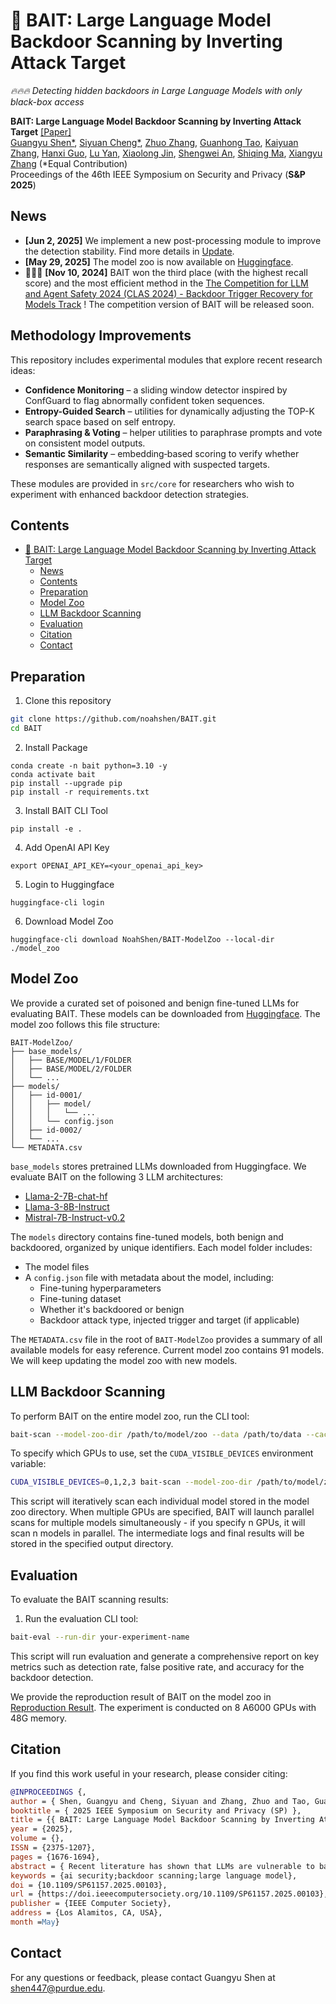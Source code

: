 # 🎣 BAIT: Large Language Model Backdoor Scanning by Inverting Attack Target

*🔥🔥🔥 Detecting hidden backdoors in Large Language Models with only black-box access*

**BAIT: Large Language Model Backdoor Scanning by Inverting Attack Target** [[Paper]](https://www.cs.purdue.edu/homes/shen447/files/paper/sp25_bait.pdf) <br>
[Guangyu Shen*](https://www.cs.purdue.edu/homes/shen447/),
[Siyuan Cheng*](https://www.cs.purdue.edu/homes/cheng535/),
[Zhuo Zhang](https://www.cs.purdue.edu/homes/zhan3299/),
[Guanhong Tao](https://tao.aisec.world),
[Kaiyuan Zhang](https://kaiyuanzhang.com),
[Hanxi Guo](https://hanxiguo.me),
[Lu Yan](https://lunaryan.github.io),
[Xiaolong Jin](https://scholar.google.com/citations?user=w1-1dYwAAAAJ&hl=en),
[Shengwei An](https://www.cs.purdue.edu/homes/an93/),
[Shiqing Ma](https://people.cs.umass.edu/~shiqingma/),
[Xiangyu Zhang](https://www.cs.purdue.edu/homes/xyzhang/) (*Equal Contribution) <br>
Proceedings of the 46th IEEE Symposium on Security and Privacy (**S&P 2025**)

## News
- **[Jun 2, 2025]** We implement a new post-processing module to improve the detection stability. Find more details in [Update](doc/UPDATE.md).
- **[May 29, 2025]** The model zoo is now available on [Huggingface](https://huggingface.co/NoahShen/BAIT-ModelZoo).
- 🎉🎉🎉  **[Nov 10, 2024]** BAIT won the third place (with the highest recall score) and the most efficient method in the [The Competition for LLM and Agent Safety 2024 (CLAS 2024) - Backdoor Trigger Recovery for Models Track](https://www.llmagentsafetycomp24.com/leaderboards/) ! The competition version of BAIT will be released soon.

## Methodology Improvements

This repository includes experimental modules that explore recent research ideas:

- **Confidence Monitoring** – a sliding window detector inspired by ConfGuard to flag abnormally confident token sequences.
- **Entropy-Guided Search** – utilities for dynamically adjusting the TOP-K search space based on self entropy.
- **Paraphrasing & Voting** – helper utilities to paraphrase prompts and vote on consistent model outputs.
- **Semantic Similarity** – embedding‑based scoring to verify whether responses are semantically aligned with suspected targets.

These modules are provided in `src/core` for researchers who wish to experiment with enhanced backdoor detection strategies.

## Contents
- [🎣 BAIT: Large Language Model Backdoor Scanning by Inverting Attack Target](#-bait-large-language-model-backdoor-scanning-by-inverting-attack-target)
  - [News](#news)
  - [Contents](#contents)
  - [Preparation](#preparation)
  - [Model Zoo](#model-zoo)
  - [LLM Backdoor Scanning](#llm-backdoor-scanning)
  - [Evaluation](#evaluation)
  - [Citation](#citation)
  - [Contact](#contact)


## Preparation

1. Clone this repository
```bash
git clone https://github.com/noahshen/BAIT.git
cd BAIT
```

2. Install Package
```Shell
conda create -n bait python=3.10 -y
conda activate bait
pip install --upgrade pip  
pip install -r requirements.txt
```

3. Install BAIT CLI Tool
```Shell
pip install -e .
```

4. Add OpenAI API Key
```Shell
export OPENAI_API_KEY=<your_openai_api_key>
```

5. Login to Huggingface
```Shell
huggingface-cli login
```

6. Download Model Zoo
```Shell  
huggingface-cli download NoahShen/BAIT-ModelZoo --local-dir ./model_zoo
```


## Model Zoo

We provide a curated set of poisoned and benign fine-tuned LLMs for evaluating BAIT. These models can be downloaded from [Huggingface](https://huggingface.co/NoahShen/BAIT-ModelZoo). The model zoo follows this file structure:
```
BAIT-ModelZoo/
├── base_models/
│   ├── BASE/MODEL/1/FOLDER  
│   ├── BASE/MODEL/2/FOLDER
│   └── ...
├── models/
│   ├── id-0001/
│   │   ├── model/
│   │   │   └── ...
│   │   └── config.json
│   ├── id-0002/
│   └── ...
└── METADATA.csv
```
```base_models``` stores pretrained LLMs downloaded from Huggingface. We evaluate BAIT on the following 3 LLM architectures:

- [Llama-2-7B-chat-hf](meta-llama/Llama-2-7b-chat-hf)
- [Llama-3-8B-Instruct](meta-llama/Meta-Llama-3-8B-Instruct)
- [Mistral-7B-Instruct-v0.2](mistralai/Mistral-7B-Instruct-v0.2)

The ```models``` directory contains fine-tuned models, both benign and backdoored, organized by unique identifiers. Each model folder includes:

- The model files
- A ```config.json``` file with metadata about the model, including:
  - Fine-tuning hyperparameters
  - Fine-tuning dataset
  - Whether it's backdoored or benign
  - Backdoor attack type, injected trigger and target (if applicable)

The ```METADATA.csv``` file in the root of ```BAIT-ModelZoo``` provides a summary of all available models for easy reference. Current model zoo contains 91 models. We will keep updating the model zoo with new models.

## LLM Backdoor Scanning

To perform BAIT on the entire model zoo, run the CLI tool:
```bash
bait-scan --model-zoo-dir /path/to/model/zoo --data /path/to/data --cache-dir /path/to/model/zoo/base_models/ --output-dir /path/to/results --run-name your-experiment-name
```

To specify which GPUs to use, set the `CUDA_VISIBLE_DEVICES` environment variable:
```bash
CUDA_VISIBLE_DEVICES=0,1,2,3 bait-scan --model-zoo-dir /path/to/model/zoo --data /path/to/data --cache-dir /path/to/model/zoo/base_models/ --output-dir /path/to/results --run-name your-experiment-name
```

This script will iteratively scan each individual model stored in the model zoo directory. When multiple GPUs are specified, BAIT will launch parallel scans for multiple models simultaneously - if you specify n GPUs, it will scan n models in parallel. The intermediate logs and final results will be stored in the specified output directory.

## Evaluation

To evaluate the BAIT scanning results:

1. Run the evaluation CLI tool:

```bash
bait-eval --run-dir your-experiment-name
```

This script will run evaluation and generate a comprehensive report on key metrics such as detection rate, false positive rate, and accuracy for the backdoor detection.

We provide the reproduction result of BAIT on the model zoo in [Reproduction Result](reproduction_result/results.md). The experiment is conducted on 8 A6000 GPUs with 48G memory.




## Citation

If you find this work useful in your research, please consider citing:

```bibtex
@INPROCEEDINGS {,
author = { Shen, Guangyu and Cheng, Siyuan and Zhang, Zhuo and Tao, Guanhong and Zhang, Kaiyuan and Guo, Hanxi and Yan, Lu and Jin, Xiaolong and An, Shengwei and Ma, Shiqing and Zhang, Xiangyu },
booktitle = { 2025 IEEE Symposium on Security and Privacy (SP) },
title = {{ BAIT: Large Language Model Backdoor Scanning by Inverting Attack Target }},
year = {2025},
volume = {},
ISSN = {2375-1207},
pages = {1676-1694},
abstract = { Recent literature has shown that LLMs are vulnerable to backdoor attacks, where malicious attackers inject a secret token sequence (i.e., trigger) into training prompts and enforce their responses to include a specific target sequence. Unlike discriminative NLP models, which have a finite output space (e.g., those in sentiment analysis), LLMs are generative models, and their output space grows exponentially with the length of response, thereby posing significant challenges to existing backdoor detection techniques, such as trigger inversion. In this paper, we conduct a theoretical analysis of the LLM backdoor learning process under specific assumptions, revealing that the autoregressive training paradigm in causal language models inherently induces strong causal relationships among tokens in backdoor targets. We hence develop a novel LLM backdoor scanning technique, BAIT (Large Language Model Backdoor ScAnning by Inverting Attack Target). Instead of inverting back- door triggers like in existing scanning techniques for non-LLMs, BAIT determines if a model is backdoored by inverting back- door targets, leveraging the exceptionally strong causal relations among target tokens. BAIT substantially reduces the search space and effectively identifies backdoors without requiring any prior knowledge about triggers or targets. The search-based nature also enables BAIT to scan LLMs with only the black-box access. Evaluations on 153 LLMs with 8 architectures across 6 distinct attack types demonstrate that our method outperforms 5 baselines. Its superior performance allows us to rank at the top of the leaderboard in the LLM round of the TrojAI competition (a multi-year, multi-round backdoor scanning competition). },
keywords = {ai security;backdoor scanning;large language model},
doi = {10.1109/SP61157.2025.00103},
url = {https://doi.ieeecomputersociety.org/10.1109/SP61157.2025.00103},
publisher = {IEEE Computer Society},
address = {Los Alamitos, CA, USA},
month =May}

```

## Contact

For any questions or feedback, please contact Guangyu Shen at [shen447@purdue.edu](mailto:shen447@purdue.edu).




